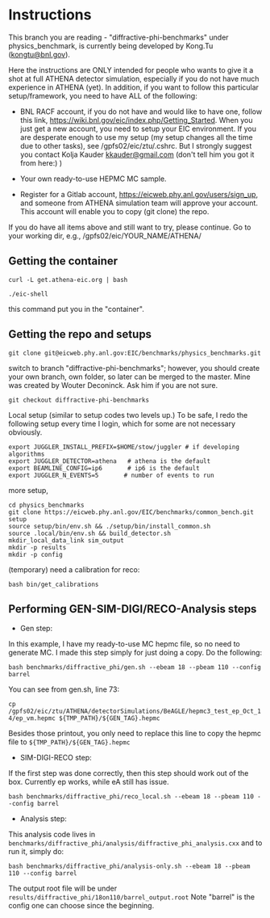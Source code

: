 # Instructions 

This branch you are reading - "diffractive-phi-benchmarks" under physics_benchmark, is currently being developed by Kong.Tu (kongtu@bnl.gov). 

Here the instructions are ONLY intended for people who wants to give it a shot at full ATHENA detector simulation, especially if you do not have much experience in ATHENA (yet). In addition, if you want to follow this particular setup/framework, you need to have ALL of the following:

- BNL RACF account, if you do not have and would like to have one, follow this link, https://wiki.bnl.gov/eic/index.php/Getting_Started. When you just get a new account, you need to setup your EIC environment. If you are desperate enough to use my setup (my setup changes all the time due to other tasks), see /gpfs02/eic/ztu/.cshrc. But I strongly suggest you contact Kolja Kauder <kkauder@gmail.com> (don't tell him you got it from here:) ) 


- Your own ready-to-use HEPMC MC sample.

- Register for a Gitlab account, https://eicweb.phy.anl.gov/users/sign_up, and someone from ATHENA simulation team will approve your account. This account will enable you to copy (git clone) the repo. 

If you do have all items above and still want to try, please continue.
Go to your working dir, e.g., /gpfs02/eic/YOUR_NAME/ATHENA/

## Getting the container

`curl -L get.athena-eic.org | bash`

`./eic-shell`

this command put you in the "container".

## Getting the repo and setups

`git clone git@eicweb.phy.anl.gov:EIC/benchmarks/physics_benchmarks.git`

switch to branch "diffractive-phi-benchmarks"; however, you should create your own branch, own folder, so later can be merged to the master. Mine was created by Wouter Deconinck. Ask him if you are not sure.

`git checkout diffractive-phi-benchmarks`


Local setup (similar to setup codes two levels up.) To be safe, I redo the following setup every time I login, which for some are not necessary obviously.

```
export JUGGLER_INSTALL_PREFIX=$HOME/stow/juggler # if developing algorithms
export JUGGLER_DETECTOR=athena   # athena is the default
export BEAMLINE_CONFIG=ip6       # ip6 is the default
export JUGGLER_N_EVENTS=5 		# number of events to run
```

more setup,

```
cd physics_benchmarks
git clone https://eicweb.phy.anl.gov/EIC/benchmarks/common_bench.git setup
source setup/bin/env.sh && ./setup/bin/install_common.sh
source .local/bin/env.sh && build_detector.sh
mkdir_local_data_link sim_output
mkdir -p results
mkdir -p config
```

(temporary) need a calibration for reco:

`bash bin/get_calibrations`

## Performing GEN-SIM-DIGI/RECO-Analysis steps

- Gen step:

In this example, I have my ready-to-use MC hepmc file, so no need to generate MC. I made this step simply for just doing a copy. Do the following:

`bash benchmarks/diffractive_phi/gen.sh --ebeam 18 --pbeam 110 --config barrel `

You can see from gen.sh, line 73:

`cp /gpfs02/eic/ztu/ATHENA/detectorSimulations/BeAGLE/hepmc3_test_ep_Oct_14/ep_vm.hepmc ${TMP_PATH}/${GEN_TAG}.hepmc`

Besides those printout, you only need to replace this line to copy the hepmc file to `${TMP_PATH}/${GEN_TAG}.hepmc`

- SIM-DIGI-RECO step:

If the first step was done correctly, then this step should work out of the box. Currently ep works, while eA still has issue. 

`bash benchmarks/diffractive_phi/reco_local.sh --ebeam 18 --pbeam 110 --config barrel `

- Analysis step:

This analysis code lives in `benchmarks/diffractive_phi/analysis/diffractive_phi_analysis.cxx` and to run it, simply do:

`bash benchmarks/diffractive_phi/analysis-only.sh --ebeam 18 --pbeam 110 --config barrel`

The output root file will be under `results/diffractive_phi/18on110/barrel_output.root`
Note "barrel" is the config one can choose since the beginning.
